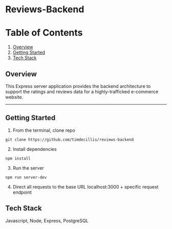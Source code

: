 # Reviews-Backend

# Table of Contents

1. [Overview](#overview)
2. [Getting Started](#getting-started)
3. [Tech Stack](#tech-stack)

## Overview
This Express server application provides the backend architecture to support the ratings and reviews data for a highly-trafficked e-commerce website. 
 
---

## Getting Started

1. From the terminal, clone repo
```
git clone https://github.com/timdecillis/reviews-backend
```

2. Install dependencies
```
npm install
```
3. Run the server
```
npm run server-dev
```
4. Direct all requests to the base URL localhost:3000 + specific request endpoint

## Tech Stack

Javascript, Node, Express, PostgreSQL
